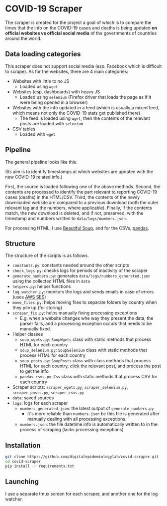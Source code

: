 # COVID-19 Scraper

The scraper is created for the project a goal of which is to compare the times that the info on the COVID-19 cases and deaths is being updated **on official websites vs official social media** of the governments of countries around the world.

## Data loading categories

This scraper does not support social media (esp. Facebook which is difficult to scrape). As for the websites, there are 4 main categories:
- Websites with little to no JS
    - Loaded using `wget`
- Websites (esp. dashboards) with heavy JS
    - Loaded using `selenium` (Firefox driver that loads the page as if it were being opened in a browser)
- Websites with the info updated in a feed (which is usually a mixed feed, which means not only the COVID-19 stats get published there)
    - The feed is loaded using `wget`, then the contents of the relevant posts are loaded with `selenium`
- CSV tables
    - Loaded with `wget`

## Pipeline

The general pipeline looks like this.

(Its aim is to identify timestamps at which websites are updated with the new COVID-19 related info.)

First, the source is loaded following one of the above methods. Second, the contents are processed to identify the part relevant to reporting COVID-19 cases (deaths) in the HTML/CSV. Third, the contents of the newly downloaded website are compared to a previous download (both the outer relevant tag and the numbers, where applicable). Finally, if the contents match, the new download is deleted, and if not, preserved, with the timestamp and numbers written to `data/logs/numbers.json`.

For processing HTML, I use [Beautiful Soup](https://www.crummy.com/software/BeautifulSoup/bs4/doc/), and for the CSVs, [pandas](https://pandas.pydata.org).

## Structure

The structure of the scripts is as follows.
- `constants.py`: constants needed around the other scripts
- `check_logs.py`: checks logs for periods of inactivity of the scraper
- `generate_numbers.py`: generates `data/logs/numbers_generated.json` using the collected HTML files in `data`
- `helpers.py`: helper functions
- `log_watcher.py`: monitors the logs and sends emails in case of errors (uses [AWS SES](https://aws.amazon.com/ses/))
- `move_files.py`: helps moving files to separate folders by country when they pile up (for storing)
- `scraper_fix.py`: helps manually fixing processing exceptions
    - E.g. when a website changes whe way they present the data, the parser fails, and a processing exception occurs that needs to be manually fixed.
- Helper classes
    - `soup_wgets.py`: `SoupWgets` class with static methods that process HTML for each country
    - `soup_selenium.py`: `SoupSelenium` class with static methods that process HTML for each country
    - `soup_posts.py`: `SoupPosts` class with class methods that process HTML for each country, click the relevant post, and process the post to get the info
    - `pandas_csvs.py`: `Csv` class with static methods that process CSV for each country
- Scraper scripts: `scraper_wgets.py`, `scraper_selenium.py`, `scraper_posts.py`, `scraper_csvs.py`
- `data`: saved sources
- `logs`: logs for each scraper
    - `numbers_generated.json`: the latest output of `generate_numbers.py`
        - It's more reliable than `numbers.json` bc this file is generated after manually dealing with all processing exceptions.
    - `numbers.json`: the file datetime info is automatically written to in the process of scraping (lacks processing exceptions)

## Installation

```bash
git clone https://github.com/digitalepidemiologylab/covid-scraper.git
cd covid-scraper
pip install -r requirements.txt
```

## Launching

I use a separate tmux screen for each scraper, and another one for the log watcher.